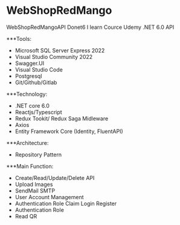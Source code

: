 # WebShopRedMango
WebShopRedMangoAPI Donet6
I learn Cource Udemy .NET 6.0 API

***Tools:
- Microsoft SQL Server Express 2022
- Visual Studio Community 2022
- Swagger.UI
- Visual Studio Code
- Postgresql
- Git/Github/Gitlab

***Technology:
- .NET core 6.0
- Reactjs/Typescript
- Redux Tookit/ Redux Saga Midleware
- Axios
- Entity Framework Core (Identity, FluentAPI)
  
***Architecture:
- Repository Pattern
  
***Main Function:
- Create/Read/Update/Delete API 
- Upload Images
- SendMail SMTP
- User Account Management
- Authentication Role Claim Login Register
- Authentication Role
- Read QR
  

